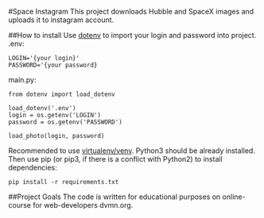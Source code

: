 #Space Instagram
This project downloads Hubble and SpaceX images and uploads it to instagram account.

##How to install
Use [dotenv](https://pypi.org/project/python-dotenv/) to import your login and password into project.
 .env:
```
LOGIN='{your login}'
PASSWORD='{your password}
```
main.py:
```
from dotenv import load_dotenv

load_dotenv('.env')
login = os.getenv('LOGIN')
password = os.getenv('PASSWORD')

load_photo(login, password)
```
Recommended to use [virtualenv/venv](https://docs.python.org/3/library/venv.html).
Python3 should be already installed. Then use pip (or pip3, if there is a conflict with Python2) to install dependencies:
```
pip install -r requirements.txt
```
##Project Goals
The code is written for educational purposes on online-course for web-developers dvmn.org.